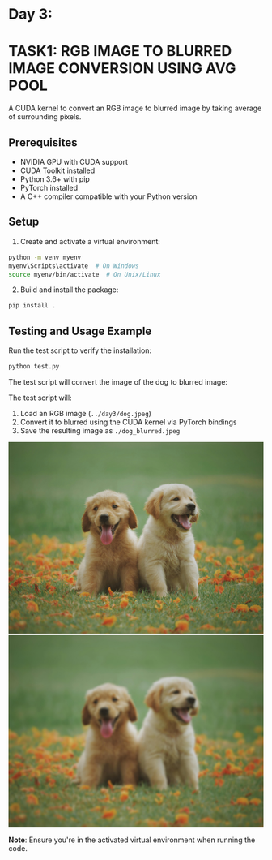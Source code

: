 # Day 3:
# TASK1: RGB IMAGE TO BLURRED IMAGE CONVERSION USING AVG POOL

A CUDA kernel to convert an RGB image to blurred image by taking average of surrounding pixels.

## Prerequisites
- NVIDIA GPU with CUDA support
- CUDA Toolkit installed
- Python 3.6+ with pip
- PyTorch installed
- A C++ compiler compatible with your Python version

## Setup
1. Create and activate a virtual environment:

```bash
python -m venv myenv
myenv\Scripts\activate  # On Windows
source myenv/bin/activate  # On Unix/Linux
```

2. Build and install the package:

```bash
pip install .
```

## Testing and Usage Example
Run the test script to verify the installation:

```python
python test.py
```

The test script will convert the image of the dog to blurred image:

The test script will:
1. Load an RGB image (`../day3/dog.jpeg`)
2. Convert it to blurred using the CUDA kernel via PyTorch bindings
3. Save the resulting image as `./dog_blurred.jpeg`

![alt text](../day3/dog.jpeg)
![alt text](simple_blur/dog_blurred.jpeg)

**Note**: Ensure you're in the activated virtual environment when running the code.
